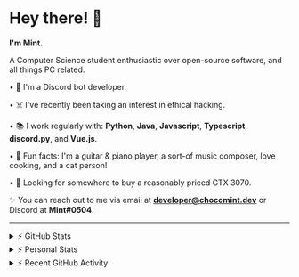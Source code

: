 # Hey there! 👋

**I'm Mint.**

A Computer Science student enthusiastic over open-source software, and all things PC related.

• 👾 I'm a Discord bot developer.

• ☠️ I've recently been taking an interest in ethical hacking.

• 📚 I work regularly with: **Python**, **Java**, **Javascript**, **Typescript**, **discord.py**, and **Vue.js**.

• 🍛 Fun facts: I'm a guitar & piano player, a sort-of music composer, love cooking, and a cat person!

• 🔎 Looking for somewhere to buy a reasonably priced GTX 3070.

✨ You can reach out to me via email at **developer@chocomint.dev** or Discord at **Mint#0504**.

---

<details>
    <summary>⚡ GitHub Stats</summary>

<img height="160px" align="center" alt="Mint's GitHub Stats" src="https://github-readme-stats-lunarmint.vercel.app/api?username=lunarmint&count_private=true&show_icons=true&hide_title=true&hide_border=true&title_color=00ffdf&icon_color=00ffdf&text_color=141823&bg_color=0,4158d0,c850c0,ffcc70&include_all_commits=false"/>

<img align="center" alt="Mint's Most Used Languages" src="https://github-readme-stats-lunarmint.vercel.app/api/top-langs/?username=lunarmint&hide_title=true&hide_border=true&langs_count=8&layout=compact&title_color=141823&bg_color=0,ffcc70,c850c0,4158d0"/>

</details>

<details>
    <summary>⚡ Personal Stats</summary>

<!--START_SECTION:waka-->
![Profile Views](http://img.shields.io/badge/Profile%20Views-19-blue)

![Lines of code](https://img.shields.io/badge/From%20Hello%20World%20I%27ve%20Written-164776%20lines%20of%20code-blue)

**I'm an Early 🐤** 

```text
🌞 Morning    92 commits     ██████░░░░░░░░░░░░░░░░░░░   26.14% 
🌆 Daytime    86 commits     ██████░░░░░░░░░░░░░░░░░░░   24.43% 
🌃 Evening    108 commits    ███████░░░░░░░░░░░░░░░░░░   30.68% 
🌙 Night      66 commits     ████░░░░░░░░░░░░░░░░░░░░░   18.75%

```
📅 **I'm Most Productive on Thursday** 

```text
Monday       76 commits     █████░░░░░░░░░░░░░░░░░░░░   21.59% 
Tuesday      46 commits     ███░░░░░░░░░░░░░░░░░░░░░░   13.07% 
Wednesday    32 commits     ██░░░░░░░░░░░░░░░░░░░░░░░   9.09% 
Thursday     86 commits     ██████░░░░░░░░░░░░░░░░░░░   24.43% 
Friday       47 commits     ███░░░░░░░░░░░░░░░░░░░░░░   13.35% 
Saturday     37 commits     ██░░░░░░░░░░░░░░░░░░░░░░░   10.51% 
Sunday       28 commits     ██░░░░░░░░░░░░░░░░░░░░░░░   7.95%

```


📊 **This Week I Spent My Time On** 

```text
💬 Programming Languages: 
YAML                     2 hrs 15 mins       █████████░░░░░░░░░░░░░░░░   38.28% 
Python                   2 hrs 8 mins        █████████░░░░░░░░░░░░░░░░   36.4% 
Other                    48 mins             ███░░░░░░░░░░░░░░░░░░░░░░   13.71% 
HTML                     19 mins             █░░░░░░░░░░░░░░░░░░░░░░░░   5.55% 
Nginx configuration file 14 mins             █░░░░░░░░░░░░░░░░░░░░░░░░   4.15%

🔥 Editors: 
PyCharm                  5 hrs 54 mins       █████████████████████████   100.0%

🐱‍💻 Projects: 
spotipyn                 3 hrs 45 mins       ████████████████░░░░░░░░░   63.7% 
Chiya                    2 hrs 8 mins        █████████░░░░░░░░░░░░░░░░   36.3%

💻 Operating System: 
Windows                  5 hrs 54 mins       █████████████████████████   100.0%

```

**I Mostly Code in Python** 

```text
Python                   7 repos             ████████░░░░░░░░░░░░░░░░░   31.82% 
C                        5 repos             █████░░░░░░░░░░░░░░░░░░░░   22.73% 
Java                     3 repos             ███░░░░░░░░░░░░░░░░░░░░░░   13.64% 
Clojure                  2 repos             ██░░░░░░░░░░░░░░░░░░░░░░░   9.09% 
Scala                    2 repos             ██░░░░░░░░░░░░░░░░░░░░░░░   9.09%

```



 Last Updated on 07/11/2021
<!--END_SECTION:waka-->

</details>

<details>
    <summary>⚡ Recent GitHub Activity</summary>

<!--START_SECTION:activity-->
1. 🎉 Merged PR [#124](https://github.com/ranimepiracy/chiya/pull/124) in [ranimepiracy/chiya](https://github.com/ranimepiracy/chiya)
2. ❌ Closed PR [#1](https://github.com/lunarmint/spotipyn/pull/1) in [lunarmint/spotipyn](https://github.com/lunarmint/spotipyn)
3. 🎉 Merged PR [#2](https://github.com/lunarmint/spotipyn/pull/2) in [lunarmint/spotipyn](https://github.com/lunarmint/spotipyn)
4. 🗣 Commented on [#1](https://github.com/lunarmint/spotipyn/issues/1) in [lunarmint/spotipyn](https://github.com/lunarmint/spotipyn)
5. 💪 Opened PR [#120](https://github.com/ranimepiracy/chiya/pull/120) in [ranimepiracy/chiya](https://github.com/ranimepiracy/chiya)
<!--END_SECTION:activity-->

</details>
